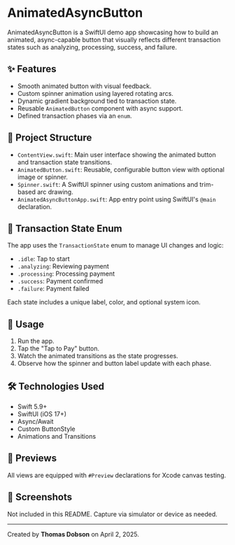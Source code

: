 # AnimatedAsyncButton

AnimatedAsyncButton is a SwiftUI demo app showcasing how to build an animated, async-capable button that visually reflects different transaction states such as analyzing, processing, success, and failure.

## ✨ Features

- Smooth animated button with visual feedback.
- Custom spinner animation using layered rotating arcs.
- Dynamic gradient background tied to transaction state.
- Reusable `AnimatedButton` component with async support.
- Defined transaction phases via an `enum`.

## 📁 Project Structure

- `ContentView.swift`: Main user interface showing the animated button and transaction state transitions.
- `AnimatedButton.swift`: Reusable, configurable button view with optional image or spinner.
- `Spinner.swift`: A SwiftUI spinner using custom animations and trim-based arc drawing.
- `AnimatedAsyncButtonApp.swift`: App entry point using SwiftUI's `@main` declaration.

## 🧠 Transaction State Enum

The app uses the `TransactionState` enum to manage UI changes and logic:

- `.idle`: Tap to start
- `.analyzing`: Reviewing payment
- `.processing`: Processing payment
- `.success`: Payment confirmed
- `.failure`: Payment failed

Each state includes a unique label, color, and optional system icon.

## 🚀 Usage

1. Run the app.
2. Tap the "Tap to Pay" button.
3. Watch the animated transitions as the state progresses.
4. Observe how the spinner and button label update with each phase.

## 🛠 Technologies Used

- Swift 5.9+
- SwiftUI (iOS 17+)
- Async/Await
- Custom ButtonStyle
- Animations and Transitions

## 🧪 Previews

All views are equipped with `#Preview` declarations for Xcode canvas testing.

## 📸 Screenshots

Not included in this README. Capture via simulator or device as needed.

---

Created by **Thomas Dobson** on April 2, 2025.
